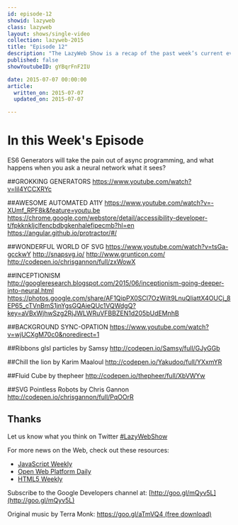 ```yaml
---
id: episode-12
showid: lazyweb
class: lazyweb
layout: shows/single-video
collection: lazyweb-2015
title: "Episode 12"
description: "The LazyWeb Show is a recap of the past week’s current events on the web platform. This week: ES6 Generators will take the pain out of async programming, and what happens when you ask a neural network what it sees?"
published: false
showYoutubeID: gYBqrFnF2IU

date: 2015-07-07 00:00:00
article:
  written_on: 2015-07-07
  updated_on: 2015-07-07

---
```


# In this Week's Episode

ES6 Generators will take the pain out of async programming, and what happens when you ask a neural network what it sees?

##GROKKING GENERATORS
<https://www.youtube.com/watch?v=lil4YCCXRYc>

##AWESOME AUTOMATED A11Y
<https://www.youtube.com/watch?v=-XUmf_RPF8k&feature=youtu.be>
<https://chrome.google.com/webstore/detail/accessibility-developer-t/fpkknkljclfencbdbgkenhalefipecmb?hl=en>
<https://angular.github.io/protractor/#/>

##WONDERFUL WORLD OF SVG
<https://www.youtube.com/watch?v=tsGa-gcckwY>
<http://snapsvg.io/>
<http://www.grunticon.com/>
<http://codepen.io/chrisgannon/full/zxWowX>

##INCEPTIONISM
<http://googleresearch.blogspot.com/2015/06/inceptionism-going-deeper-into-neural.html>
<https://photos.google.com/share/AF1QipPX0SCl7OzWilt9LnuQliattX4OUCj_8EP65_cTVnBmS1jnYgsGQAieQUc1VQWdgQ?key=aVBxWjhwSzg2RjJWLWRuVFBBZEN1d205bUdEMnhB>

##BACKGROUND SYNC-OPATION
<https://www.youtube.com/watch?v=wjUCXgM70c0&noredirect=1>

##Ribbons glsl particles by Samsy
<http://codepen.io/Samsy/full/GJyGGb>

##Chill the lion by Karim Maaloul 
<http://codepen.io/Yakudoo/full/YXxmYR>

##Fluid Cube by thepheer
<http://codepen.io/thepheer/full/XbVWYw>

##SVG Pointless Robots by Chris Gannon 
<http://codepen.io/chrisgannon/full/PqOOrR>

## Thanks

Let us know what you think on Twitter [#LazyWebShow](https://twitter.com/search?q=%23lazywebshow)

For more news on the Web, check out these resources:
- [JavaScript Weekly](http://javascriptweekly.com/)
- [Open Web Platform Daily](http://webplatformdaily.org/)
- [HTML5 Weekly](http://html5weekly.com/)

Subscribe to the Google Developers channel at: [http://goo.gl/mQyv5L](http://goo.gl/mQyv5L)

Original music by Terra Monk: [https://goo.gl/aTmVQ4 (free download)](https://goo.gl/aTmVQ4 (free download))

